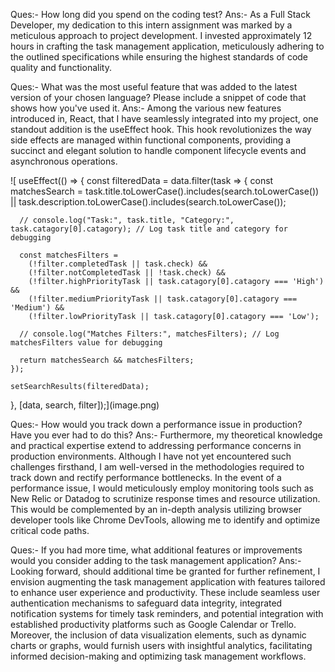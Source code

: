 Ques:- How long did you spend on the coding test? 
Ans:- As a Full Stack Developer, my dedication to this intern assignment was marked by a meticulous approach to project development. I invested approximately 12 hours in crafting the task management application, meticulously adhering to the outlined specifications while ensuring the highest standards of code quality and functionality.

Ques:- What was the most useful feature that was added to the latest version of your chosen language? Please include a snippet of code that shows how you've used it.
Ans:- Among the various new features introduced in, React, that I have seamlessly integrated into my project, one standout addition is the useEffect hook. This hook revolutionizes the way side effects are managed within functional components, providing a succinct and elegant solution to handle component lifecycle events and asynchronous operations.

![  useEffect(() => {
    const filteredData = data.filter(task => {
      const matchesSearch = 
        task.title.toLowerCase().includes(search.toLowerCase()) ||
        task.description.toLowerCase().includes(search.toLowerCase());
      
      // console.log("Task:", task.title, "Category:", task.catagory[0].catagory); // Log task title and category for debugging
  
      const matchesFilters =
        (!filter.completedTask || task.check) &&
        (!filter.notCompletedTask || !task.check) &&
        (!filter.highPriorityTask || task.catagory[0].catagory === 'High') &&
        (!filter.mediumPriorityTask || task.catagory[0].catagory === 'Medium') &&
        (!filter.lowPriorityTask || task.catagory[0].catagory === 'Low');
  
      // console.log("Matches Filters:", matchesFilters); // Log matchesFilters value for debugging
  
      return matchesSearch && matchesFilters;
    });
  
    setSearchResults(filteredData);
  }, [data, search, filter]);](image.png)

Ques:- How would you track down a performance issue in production? Have you ever had to do this?
Ans:- Furthermore, my theoretical knowledge and practical expertise extend to addressing performance concerns in production environments. Although I have not yet encountered such challenges firsthand, I am well-versed in the methodologies required to track down and rectify performance bottlenecks. In the event of a performance issue, I would meticulously employ monitoring tools such as New Relic or Datadog to scrutinize response times and resource utilization. This would be complemented by an in-depth analysis utilizing browser developer tools like Chrome DevTools, allowing me to identify and optimize critical code paths.

Ques:- If you had more time, what additional features or improvements would you consider adding to the task management application?
Ans:- Looking forward, should additional time be granted for further refinement, I envision augmenting the task management application with features tailored to enhance user experience and productivity. These include seamless user authentication mechanisms to safeguard data integrity, integrated notification systems for timely task reminders, and potential integration with established productivity platforms such as Google Calendar or Trello. Moreover, the inclusion of data visualization elements, such as dynamic charts or graphs, would furnish users with insightful analytics, facilitating informed decision-making and optimizing task management workflows.